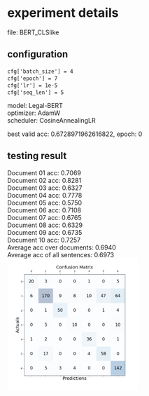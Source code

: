# experiment details
file: BERT_CLSlike

## configuration
```
cfg['batch_size'] = 4  
cfg['epoch'] = 7  
cfg['lr'] = 1e-5  
cfg['seq_len'] = 5  
```
model: Legal-BERT  
optimizer: AdamW  
scheduler: CosineAnnealingLR  

best valid acc: 0.6728971962616822, epoch: 0  

## testing result

Document 01 acc: 0.7069  
Document 02 acc: 0.8281  
Document 03 acc: 0.6327  
Document 04 acc: 0.7778  
Document 05 acc: 0.5750  
Document 06 acc: 0.7108  
Document 07 acc: 0.6765  
Document 08 acc: 0.6329  
Document 09 acc: 0.6735  
Document 10 acc: 0.7257  
Average acc over documents: 0.6940  
Average acc of all sentences: 0.6973  
 <img src="./confusion_matrix.png" width = "300" height = "300" alt="图片名称" align=center />